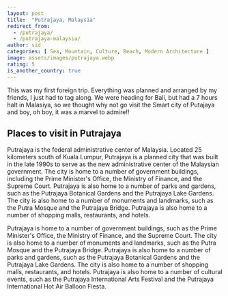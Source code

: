 ```yaml
---
layout: post
title:  "Putrajaya, Malaysia"
redirect_from:
  - /putrajaya/
  - /putrajaya-malaysia/
author: sid
categories: [ Sea, Mountain, Culture, Beach, Modern Architecture ]
image: assets/images/putrajaya.webp
rating: 5
is_another_country: true
---
```

This was my first foreign trip. Everything was planned and arranged by my friends, I just had to tag along. We were heading for Bali, but had a 7 hours halt in Malasiya, so we thought why not go visit the Smart city of Putajaya and boy, oh boy, it was a marvel to admire!!

<h2>Places to visit in Putrajaya</h2>

Putrajaya is the federal administrative center of Malaysia. Located 25 kilometers south of Kuala Lumpur, Putrajaya is a planned city that was built in the late 1990s to serve as the new administrative center of the Malaysian government. The city is home to a number of government buildings, including the Prime Minister's Office, the Ministry of Finance, and the Supreme Court. Putrajaya is also home to a number of parks and gardens, such as the Putrajaya Botanical Gardens and the Putrajaya Lake Gardens. The city is also home to a number of monuments and landmarks, such as the Putra Mosque and the Putrajaya Bridge. Putrajaya is also home to a number of shopping malls, restaurants, and hotels.

Putrajaya is home to a number of government buildings, such as the Prime Minister's Office, the Ministry of Finance, and the Supreme Court. The city is also home to a number of monuments and landmarks, such as the Putra Mosque and the Putrajaya Bridge. Putrajaya is also home to a number of parks and gardens, such as the Putrajaya Botanical Gardens and the Putrajaya Lake Gardens. The city is also home to a number of shopping malls, restaurants, and hotels. Putrajaya is also home to a number of cultural events, such as the Putrajaya International Arts Festival and the Putrajaya International Hot Air Balloon Fiesta.


<div class="pa-carousel-widget" style="width:100%; height:480px; display:none;"
  data-link="https://www.tripadvisor.in/Attractions-g298305-Activities-Putrajaya_Wilayah_Persekutuan.html"
  data-title="Putrajaya, Malaysia"
  data-description="Snaps taken during Putrajaya trip"
  data-delay="3">
  <object data="https://lh3.googleusercontent.com/FARlv0mvasN1jeFQ-2Zuwet5eBN9f0LRW9uflxkWoc1WaGxH4bNLyLyDMhy5vfgT3KxUO_g9Y-7SA3FPmhOn8QQZbzPnegxQONlmejq1d-pfwuJ-aFRtLpRtlQ984IzCnn9voaiw2xg=w960-rw-h720"></object>
  <object data="https://lh3.googleusercontent.com/BKmDP_nrhbrged5xFiXhVeWLsNCjzhmby_-ZYFcYgqrmFfMcvVMAxe_ws6O6cLyZ0JWpOr0H6xxpLebfrhCbqp9rd4tTg0K1hJckEZgacpMh_oW8nXur-0f0aisCHzKLkq2xXbIMuPI=w960-rw-h720"></object>
  <object data="https://lh3.googleusercontent.com/6M299Q9semOTELISzo6orTlJieeSCxvuabkR6pJakCosTEa4CEj1BgdzneRhYCzQHOuRFrjtlfCChpmTPZpii690E6LCR5bOlA2X2_4QDiql4q6qJ3mweXrhg-MHEqylLw1abpgkTwE=w960-rw-h720"></object>
  <object data="https://lh3.googleusercontent.com/6dpdaSy2z4TtqLIFaWKRjuTBeh6Cl6wq7OjNaJBzgAOCnEXdjzHE1geat1Tpb5xBWBVRypfQpOc02JzpD54sI0RjDKaix8hkvGNDlV4OHAn53AGYFj1_tB6gnwCondx3qq2CoKCODqs=w960-rw-h720"></object>
  <object data="https://lh3.googleusercontent.com/eVuxpWouMWnlzcaQN16-NN-c3Eus1pyjqciRXTf_E7v2hRGyYrEeu8blUEpqCTF6k0Mf7KiZlwjp3lz_Lxoj0gn8v3PH99rO6VN2ZM53z6LY3SUY_PzHkvAPjvG9zQ0UEFuK_iUqRv0=w960-rw-h720"></object>
  <object data="https://lh3.googleusercontent.com/FfVxcEsl7P6DYO4bFWk8GEWdUsKAGFc-EYSvaf26jGBuBIUMQZA-hp-CFluG1ghj8_BKkf7Nudihoj_0yhMLisy4ZeDcZOFv7EwAY53iQDpMZImcaD5VVg59F2N-npjWJBOJo2aUcts=w960-rw-h720"></object>
  <object data="https://lh3.googleusercontent.com/WpMYI0HuwYa2bFO-ZfDCHQXxYA8zjkbD4hT1f8P5MCBXvtOAtSKw1hCBV6OMMJOHFbY5ZQN_JINn76sUayOo6K3KqA6nuamDu5atIRIB9m5WsJxJDBexW7GnCzbsSs1ZAkMXVzW1rHY=w960-rw-h720"></object>
  <object data="https://lh3.googleusercontent.com/bGr2tBaV1ow-jpeutbmRnsTHFWLSt8IEH9dIEc-pGlS5WZ8n9nSal9ggQt6h2g8jEtdxchbf_a6d6mXsdaikSltyxE2oMnKHT3JSPE6fy-ua7qxIA5Op3L8a75FYU3J8uGk4gYfwrek=w960-rw-h720"></object>
  <object data="https://lh3.googleusercontent.com/-7G4pDZAnpnjw_UPKmiRoqNA6eemCSew5m5R7lHYirgjAddrUqgpx-U-pfbd0rHeeZKTQxcIRfyLfXOwMBja--R6UUkxoE90g8W6w6lSY2nZlsPZKNNgoBIm_ZiLfk0Ah6F4yJANTNI=w960-rw-h720"></object>
  <object data="https://lh3.googleusercontent.com/l3mEjq0Bi1-RheYrBELI0832PBu9U6kXnU07S4GB5ZKR2LZL7m4Nm2n5y3SK-kQXnomHpERu6VSM5fD72vhUNpD3KB-ByNUS-72k9EoG51a7fireAE5YvVBpuNtv2A6Y-EYVqcDkYxQ=w960-rw-h720"></object>
  <object data="https://lh3.googleusercontent.com/uRnDsNKRsbrPXJUUavC3ceGr44rr8PxeSoMEHcL97BxM7swYoY8-7aR3Fq4LJFVST4ThEpq_HrwlJQjk2z2w3chrLP9s2AN1jGFU1Woi66YoobdKY-cmRXpsQMxJjp7igEYJXarmp2w=w960-rw-h720"></object>
  <object data="https://lh3.googleusercontent.com/ulLiv3fWqDkSRiX9A25sMF2Z_9u2kR7DGCK2KWyoqLTqtxTSJTXsnYmtrri22qORO_3eg2nptl7sxk9UzQW2Hy8DdwVLbXfNdUryrpqvnzgqVwkWARDUVxfVujIqn2iyTDxa4AMJCYo=w960-rw-h720"></object>
  <object data="https://lh3.googleusercontent.com/cL9RTrJpKZKLpPNJwFUDqmKqBlT8d4AKfVcqLxv8QNJBQSDhwDhG77iXriNfg4H8neqxTz4dcuNcfryzBE7B5c45sp3KfVgcMGFUvmRjsYDiMvIyaVVbw1bGpIwFsI_k2LKyz9XzIlQ=w960-rw-h720"></object>
  <object data="https://lh3.googleusercontent.com/y04tIAlVNbW0MHur5LOsnqX7bbLtUEM7XystaqBPNt9shZ4Q2Zf3ukI64VSVa3uGRMmmlQ4I4tQsvVWsTL5uaLKRxk1E8-VDhtqFKdz5IQj7jWMkRa15T39fNzZphIgVmHSF01ZHVaQ=w960-rw-h720"></object>
  <object data="https://lh3.googleusercontent.com/VYsgHknKS3e1NV7uT7isQ84dz_hwtzxyYVykRRIHRTVDBxZBH1iQ3WMqPBg7Kemjlhoa7sEr7rxSpeuJ1j_tJwJpHPoDOk0MJHwg0TZbtcofY9e7hFedvD3iPzDdsswaI9lqstpQ8JU=w960-rw-h720"></object>
  <object data="https://lh3.googleusercontent.com/GLS6OMXieHe-TB4_RLo5zfob-0h5F7qrySHZLc8l-k4SSKGQTu7aLOGmS6BIXywhZTaBKtKqx4jxJcIGCPfxYK_VjUFafy29t9dW5U7NMR516Mae1gX4cpHoCC6UooeTpcBoLxRqd2I=w960-rw-h720"></object>
  <object data="https://lh3.googleusercontent.com/ApFBFNHiieSfsUBDMhNWm0RN4kOBgCHDLTZlQXs03E_W-XiA9BroDqkDPR99Qwvb9CaSjE8tem7spYA_qno32FkHLZFX21_Z2Pu44BsU2mo72QrV7O0YMhL045Kl573H_5wcaqjbApY=w960-rw-h720"></object>
  <object data="https://lh3.googleusercontent.com/atZSYAAsIr55s30vBk_LlejtTtbr5Wuqq0QadSF5lqjBdPQuwaklMPW-QdEkI6fVa3MlM11UHQh4-OiS8ud49AQ7klXnCgkSlWwAkX2MYrZvWu137C_QmbArJtD51XXLooJWCdSUM_E=w960-rw-h720"></object>
</div>
